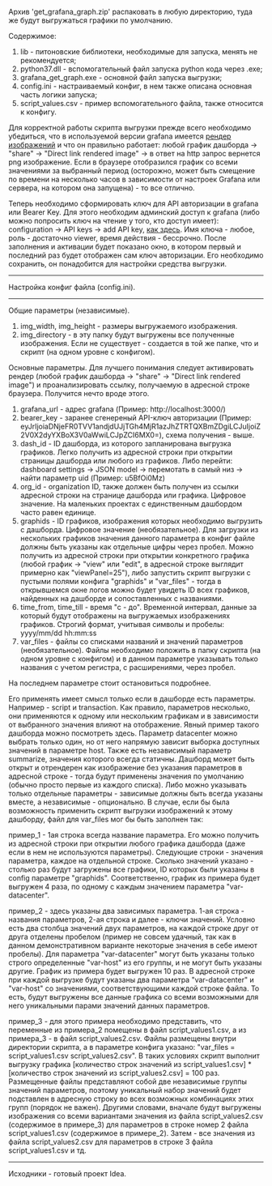Архив 'get_grafana_graph.zip' распаковать в любую директорию, туда же будут выгружаться графики по умолчанию.

Содержимое:

1) lib - питоновские библиотеки, необходимые для запуска, менять не рекомендуется;
2) python37.dll - вспомогательный файл запуска python кода через .exe;
3) grafana_get_graph.exe - основной файл запуска выгрузки;
4) config.ini - настраиваемый конфиг, в нем также описана основная часть логики запуска;
5) script_values.csv - пример вспомогательного файла, также относится к конфигу.

Для корректной работы скрипта выгрузки прежде всего необходимо убедиться, что в используемой версии grafana имеется [рендер изображений](https://grafana.com/grafana/plugins/grafana-image-renderer/) и что он правильно работает: любой график дашборда → "share" → "Direct link rendered image" → в ответ на http запрос вернется png изображение. Если в браузере отобразился график со всеми значениями за выбранный период (осторожно, может быть смещение по времени на несколько часов в зависимости от настроек Grafana или сервера, на котором она запущена) - то все отлично.

Теперь необходимо сформировать ключ для API авторизации в grafana или Bearer Key. Для этого необходим админский доступ к grafana (либо можно попросить ключ на чтение у того, кто доступ имеет): configuration → API keys → add API key, [как здесь](https://github.com/D4nD4nce/QA_LoadTesting_Info/blob/main/grafana_graph_downloader/examples/description_1.PNG). Имя ключа - любое, роль - достаточно viewer, время действия - бессрочно. После заполнения и активации будет показано окно, в котором первый и последний раз будет отображен сам ключ авторизации. Его необходимо сохранить, он понадобится для настройки средства выгрузки.

----------------------------------------------------------------------------------------------------------------------

Настройка конфиг файла (config.ini).

--------

Общие параметры (независимые).

1. img_width, img_height - размеры выгружаемого изображения.
1. img_directory - в эту папку будут выгружены все полученные изображения. Если не существует - создается в той же папке, что и скрипт (на одном уровне с конфигом).


Основные параметры.
Для лучшего понимания следует активировать рендер (любой график дашборда → "share" → "Direct link rendered image") и проанализировать ссылку, получаемую в адресной строке браузера. Получится нечто вроде этого.

1. grafana_url - адрес grafana (Пример: http://localhost:3000/)
1. bearer_key - заранее сгенереный API-ключ авторизации (Пример: eyJrIjoiaDNjeFR0TVV1andjdUJjTGh4MjR1azJhZTRTQXBmZDgiLCJuIjoiZ2V0X2dyYXBoX3V0aWwiLCJpZCI6MX0=), схема получения - выше.
1. dash_id - ID дашборда, из которого запланирована выгрузка графиков. Легко получить из адресной строки при открытии страницы дашборда или любого из графиков. Либо перейти: dashboard settings → JSON model → перемотать в самый низ → найти параметр uid (Пример: u5BfOi0Mz)
1. org_id - organization ID, также должен быть получен из ссылки адресной строки на странице дашборда или графика. Цифровое значение. На маленьких проектах с единственным дашбордом часто равен единице.
1. graphids - ID графиков, изображения которых необходимо выгрузить с дашборда. Цифровое значение (необязательное). Для загрузки из нескольких графиков значения данного параметра в конфиг файле должны быть указаны как отдельные цифры через пробел. Можно получить из адресной строки при открытии конкретного графика (любой график → "view" или "edit", в адресной строке выглядит примерно как "viewPanel=25"), либо запустить скрипт выгрузки с пустыми полями конфига "graphids" и "var_files" - тогда в открывшемся окне логов можно будет увидеть ID всех графиков, найденных на дашборде и сопоставленных с названиями.
1. time_from, time_till - время "с - до". Временной интервал, данные за который будут отображены на выгружаемых изображениях графиков. Строгий формат, учитывая символы и пробелы:
yyyy/mm/dd hh:mm:ss
1. var_files - файлы со списками названий и значений параметров (необязательное). Файлы необходимо положить в папку скрипта (на одном уровне с конфигом) и в данном параметре указывать только названия с учетом регистра, с расширениями, через пробел.

На последнем параметре стоит остановиться подробнее.

Его применять имеет смысл только если в дашборде есть параметры. Например - script и transaction. Как правило, параметров несколько, они применяются к одному или нескольким графикам и в зависимости от выбранного значения влияют на отображение.
Явный пример такого дашборда можно посмотреть здесь. Параметр datacenter можно выбрать только один, но от него напрямую зависит выборка доступных значений в параметре host. Также есть независимый параметр summarize, значения которого всегда статичны. Дашборд может быть открыт и отрендерен как изображение без указания параметров в адресной строке - тогда будут применены значения по умолчанию (обычно просто первые из каждого списка). Либо можно указывать только отдельные параметры - зависимые должны быть всегда указаны вместе, а независимые - опционально.
В случае, если бы была возможность применить скрипт выгрузки изображений к этому дашборду, файл для var_files мог бы быть заполнен так:

пример_1 - 1ая строка всегда название параметра. Его можно получить из адресной строки при открытии любого графика дашборда (даже если в нем не используются параметры). Следующие строки - значения параметра, каждое на отдельной строке. Сколько значений указано - столько раз будут загружены все графики, ID которых были указаны в config параметре "graphids". Соответственно, график из примера будет выгружен 4 раза, по одному с каждым значением параметра "var-datacenter".

пример_2 - здесь указаны два зависимых параметра. 1-ая строка - названия параметров, 2-ая строка и далее - ключи значений. Условно есть два столбца значений двух параметров, на каждой строке друг от друга отделены пробелом (пример не совсем удачный, так как в данном демонстративном варианте некоторые значения в себе имеют пробелы). Для параметра "var-datacenter" могут быть указаны только строго определенные "var-host" из его группы, и не могут быть указаны другие. График из примера будет выгружен 10 раз. В адресной строке при каждой выгрузке будут указаны два параметра "var-datacenter" и "var-host" со значениями, соответствующими каждой строке файла. То есть, будут выгружены все данные графика со всеми возможными для него уникальными парами значений данных параметров.

пример_3 - для этого примера необходимо представить, что переменные из примера_2 помещены в файл script_values1.csv, а из примера_3 - в файл script_values2.csv. Файлы размещены внутри директории скрипта, а в параметре конфига указано: "var_files = script_values1.csv script_values2.csv". В таких условиях скрипт выполнит выгрузку графика [количество строк значений из script_values1.csv] * [количество строк значений из script_values2.csv] = 100 раз. Размещенные файлы представляют собой две независимые группы значений параметров, поэтому уникальный набор значений будет подставлен в адресную строку во всех возможных комбинациях этих групп (порядок не важен). Другими словами, вначале будут выгружены изображения со всеми вариантами значения из файла script_values2.csv (содержимое в примере_3) для параметров в строке номер 2 файла script_values1.csv (содержимое в примере_2). Затем - все значения из файла script_values2.csv для параметров в строке 3 файла script_values1.csv и тд.

----------------------------------------------------------------------------------------------------------------------

Исходники - готовый проект Idea.
